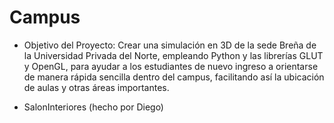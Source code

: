 # Campus
- Objetivo del Proyecto:
Crear una simulación en 3D de la sede Breña de la Universidad Privada del Norte, empleando Python y las librerías GLUT y OpenGL, para ayudar a los estudiantes de nuevo ingreso a orientarse de manera rápida 
sencilla dentro del campus, facilitando así la ubicación de aulas y otras áreas importantes.

- SalonInteriores (hecho por Diego)
